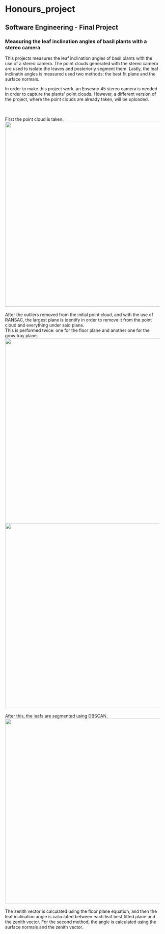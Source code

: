 # Honours_project
## Software Engineering - Final Project 
### Measuring the leaf inclination angles of basil plants with a stereo camera

This projects measures the leaf inclination angles of basil plants with the use of a stereo camera. The point clouds generated 
with the stereo camera are used to isolate the leaves and posteriorly segment them. Lastly, the leaf inclinatin angles is measured
used two methods: the best fit plane and the surface normals.

In order to make this project work, an Ensesno 45 stereo camera is needed in order to capture the plants' point clouds. However, a different version of the project, where the point clouds are already taken, will be uploaded.
<br/><br/><br/>

First the point cloud is taken.
<br/>
<img src="https://user-images.githubusercontent.com/72560934/159663968-d739c3d8-50ac-4154-bba0-4793fc31e77b.png" width=600px/>
<br/><br/>
After the outliers removed from the initial point cloud, and with the use of RANSAC, the largest plane is identify in order to remove it from the point cloud and everything under said plane. 
<br/>
This is performed twice: one for the floor plane and another one for the grow tray plane.<br/>
<img src="https://user-images.githubusercontent.com/72560934/159663979-936cffd4-fa4d-4816-958f-3d2cd74c2935.png" width=600px/>
<img src="https://user-images.githubusercontent.com/72560934/159663987-4d1f3f4d-7213-487a-aa4a-0196e8c1ea6c.png" width=600px/>
<br/><br/>
After this, the leafs are segmented using DBSCAN.
<br/>
<img src="https://user-images.githubusercontent.com/72560934/159664020-3a2e0bc0-66f2-41a0-82a1-c4c5b06d909e.png" width=600px/>
<br/><br/>
The zenith vector is calculated using the floor plane equation, and then the leaf inclination angle is calculated between each leaf best fitted plane and the zenith vector. For the second method, the angle is calculated using the surface normals and the zenith vector.
